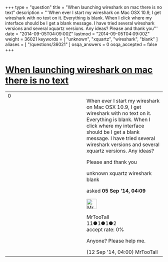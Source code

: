 +++
type = "question"
title = "When launching wireshark on mac there is no text"
description = '''When ever I start my wireshark on Mac OSX 10.9, I get wireshark with no text on it. Everything is blank. When I click where my interface should be I get a blank message. I have tried several wireshark versions and several xquartz versions. Any ideas? Please and thank you'''
date = "2014-09-05T04:09:00Z"
lastmod = "2014-09-05T04:09:00Z"
weight = 36021
keywords = [ "unknown", "xquartz", "wireshark", "blank" ]
aliases = [ "/questions/36021" ]
osqa_answers = 0
osqa_accepted = false
+++

<div class="headNormal">

# [When launching wireshark on mac there is no text](/questions/36021/when-launching-wireshark-on-mac-there-is-no-text)

</div>

<div id="main-body">

<div id="askform">

<table id="question-table" style="width:100%;"><colgroup><col style="width: 50%" /><col style="width: 50%" /></colgroup><tbody><tr class="odd"><td style="width: 30px; vertical-align: top"><div class="vote-buttons"><div id="post-36021-score" class="post-score" title="current number of votes">0</div><div id="favorite-count" class="favorite-count"></div></div></td><td><div id="item-right"><div class="question-body"><p>When ever I start my wireshark on Mac OSX 10.9, I get wireshark with no text on it. Everything is blank. When I click where my interface should be I get a blank message. I have tried several wireshark versions and several xquartz versions. Any ideas?</p><p>Please and thank you</p></div><div id="question-tags" class="tags-container tags">unknown xquartz wireshark blank</div><div id="question-controls" class="post-controls"></div><div class="post-update-info-container"><div class="post-update-info post-update-info-user"><p>asked <strong>05 Sep '14, 04:09</strong></p><img src="https://secure.gravatar.com/avatar/0047447019325a522f42197cf28bfdc2?s=32&amp;d=identicon&amp;r=g" class="gravatar" width="32" height="32" alt="MrTooTall&#39;s gravatar image" /><p>MrTooTall<br />
<span class="score" title="11 reputation points">11</span><span title="1 badges"><span class="badge1">●</span><span class="badgecount">1</span></span><span title="1 badges"><span class="silver">●</span><span class="badgecount">1</span></span><span title="2 badges"><span class="bronze">●</span><span class="badgecount">2</span></span><br />
<span class="accept_rate" title="Rate of the user&#39;s accepted answers">accept rate:</span> <span title="MrTooTall has no accepted answers">0%</span></p></div></div><div id="comments-container-36021" class="comments-container"><span id="36257"></span><div id="comment-36257" class="comment"><div id="post-36257-score" class="comment-score"></div><div class="comment-text"><p>Anyone? Please help me.</p></div><div id="comment-36257-info" class="comment-info"><span class="comment-age">(12 Sep '14, 04:00)</span> MrTooTall</div></div></div><div id="comment-tools-36021" class="comment-tools"></div><div class="clear"></div><div id="comment-36021-form-container" class="comment-form-container"></div><div class="clear"></div></div></td></tr></tbody></table>

</div>

</div>

